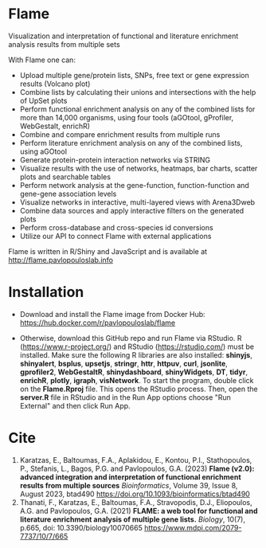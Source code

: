 # Flame
Visualization and interpretation of functional and literature enrichment analysis results from multiple sets

With Flame one can:
* Upload multiple gene/protein lists, SNPs, free text or gene expression results (Volcano plot)
* Combine lists by calculating their unions and intersections with the help of UpSet plots
* Perform functional enrichment analysis on any of the combined lists for more than 14,000 organisms, using four tools (aGOtool, gProfiler, WebGestalt, enrichR)
* Combine and compare enrichment results from multiple runs
* Perform literature enrichment analysis on any of the combined lists, using aGOtool
* Generate protein-protein interaction networks via STRING
* Visualize results with the use of networks, heatmaps, bar charts, scatter plots and searchable tables
* Perform network analysis at the gene-function, function-function and gene-gene association levels
* Visualize networks in interactive, multi-layered views with Arena3Dweb
* Combine data sources and apply interactive filters on the generated plots
* Perform cross-database and cross-species id conversions
* Utilize our API to connect Flame with external applications

Flame is written in R/Shiny and JavaScript and is available at http://flame.pavlopouloslab.info

# Installation

* Download and install the Flame image from Docker Hub: https://hub.docker.com/r/pavlopouloslab/flame

* Otherwise, download this GitHub repo and run Flame via RStudio. R (https://www.r-project.org/) and RStudio (https://rstudio.com/) must be installed. Make sure the following R libraries are also installed:
**shinyjs**, **shinyalert**, **bsplus**, **upsetjs**, **stringr**, **httr**, **httpuv**, **curl**, **jsonlite**, **gprofiler2**, **WebGestaltR**, **shinydashboard**, **shinyWidgets**, **DT**, **tidyr**, **enrichR**, **plotly**, **igraph**, **visNetwork**.
To start the program, double click on the **Flame.Rproj** file. This opens the RStudio process. Then, open the **server.R** file in RStudio and in the Run App options choose "Run External" and then click Run App.

# Cite
1. Karatzas, E., Baltoumas, F.A., Aplakidou, E., Kontou, P.I., Stathopoulos, P., Stefanis, L., Bagos, P.G. and Pavlopoulos, G.A. (2023)
**Flame (v2.0): advanced integration and interpretation of functional enrichment results from multiple sources**
*Bioinformatics*, Volume 39, Issue 8, August 2023, btad490
https://doi.org/10.1093/bioinformatics/btad490
2. Thanati, F., Karatzas, E., Baltoumas, F.A., Stravopodis, D.J., Eliopoulos, A.G. and Pavlopoulos, G.A. (2021)
**FLAME: a web tool for functional and literature enrichment analysis of multiple gene lists.**
*Biology*, 10(7), p.665, doi: 10.3390/biology10070665
https://www.mdpi.com/2079-7737/10/7/665
